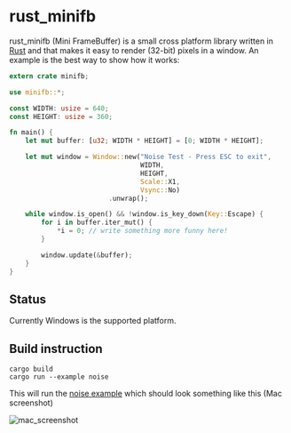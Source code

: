 rust_minifb
======

rust_minifb (Mini FrameBuffer) is a small cross platform library written in [Rust](https://www.rust-lang.org) and that makes it easy to render (32-bit) pixels in a window. An example is the best way to show how it works:


```rust
extern crate minifb;

use minifb::*;

const WIDTH: usize = 640;
const HEIGHT: usize = 360;

fn main() {
    let mut buffer: [u32; WIDTH * HEIGHT] = [0; WIDTH * HEIGHT];

    let mut window = Window::new("Noise Test - Press ESC to exit",
                                 WIDTH,
                                 HEIGHT,
                                 Scale::X1,
                                 Vsync::No)
                         .unwrap();

    while window.is_open() && !window.is_key_down(Key::Escape) {
        for i in buffer.iter_mut() {
            *i = 0; // write something more funny here!
        }

        window.update(&buffer);
    }
}
```

Status
------
Currently Windows is the supported platform. 


Build instruction
------------------

```
cargo build
cargo run --example noise 
```

This will run the [noise example](https://github.com/emoon/rust_minifb/blob/windows-rs/examples/noise.rs) which should look something like this (Mac screenshot)

![mac_screenshot](https://dl.dropboxusercontent.com/u/5205843/rust_minifb/noise_screen.png)
